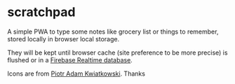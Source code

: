 # scratchpad

A simple PWA to type some notes like grocery list or things to remember, stored locally in browser local storage.

They will be kept until browser cache (site preference to be more precise) is flushed or in a [Firebase Realtime database](https://firebase.google.com/docs/database).

Icons are from [Piotr Adam Kwiatkowski](http://ikons.piotrkwiatkowski.co.uk/). Thanks
